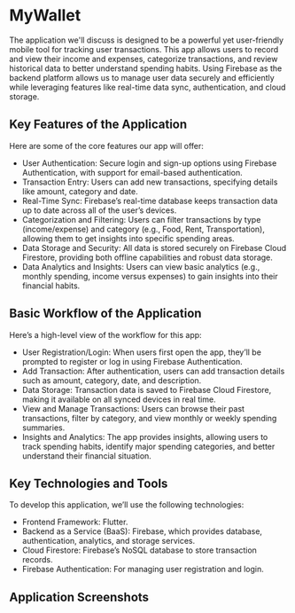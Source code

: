 # MyWallet

The application we'll discuss is designed to be a powerful yet user-friendly mobile tool for tracking user transactions. This app allows users to record and view their income and expenses, categorize transactions, and review historical data to better understand spending habits. Using Firebase as the backend platform allows us to manage user data securely and efficiently while leveraging features like real-time data sync, authentication, and cloud storage.

## Key Features of the Application
Here are some of the core features our app will offer:

  * User Authentication: Secure login and sign-up options using Firebase Authentication, with support for email-based authentication.
  * Transaction Entry: Users can add new transactions, specifying details like amount, category and date.
  * Real-Time Sync: Firebase’s real-time database keeps transaction data up to date across all of the user’s devices.
  * Categorization and Filtering: Users can filter transactions by type (income/expense) and category (e.g., Food, Rent, Transportation), allowing them to get insights into specific spending areas.
  * Data Storage and Security: All data is stored securely on Firebase Cloud Firestore, providing both offline capabilities and robust data storage.
  * Data Analytics and Insights: Users can view basic analytics (e.g., monthly spending, income versus expenses) to gain insights into their financial habits.

## Basic Workflow of the Application
Here’s a high-level view of the workflow for this app:

  * User Registration/Login: When users first open the app, they’ll be prompted to register or log in using Firebase Authentication.
  * Add Transaction: After authentication, users can add transaction details such as amount, category, date, and description.
  * Data Storage: Transaction data is saved to Firebase Cloud Firestore, making it available on all synced devices in real time.
  * View and Manage Transactions: Users can browse their past transactions, filter by category, and view monthly or weekly spending summaries.
  * Insights and Analytics: The app provides insights, allowing users to track spending habits, identify major spending categories, and better understand their financial situation.


## Key Technologies and Tools
To develop this application, we’ll use the following technologies:

  * Frontend Framework: Flutter.
  * Backend as a Service (BaaS): Firebase, which provides database, authentication, analytics, and storage services.
  * Cloud Firestore: Firebase’s NoSQL database to store transaction records.
  * Firebase Authentication: For managing user registration and login.


## Application Screenshots
